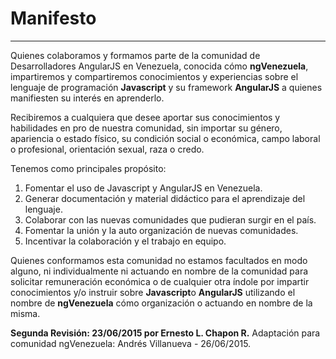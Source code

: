 # Manifesto
---

Quienes colaboramos y formamos parte de la comunidad de Desarrolladores AngularJS en Venezuela, conocida cómo **ngVenezuela**, impartiremos y compartiremos conocimientos y experiencias sobre el lenguaje de programación **Javascript** y su framework **AngularJS** a quienes manifiesten su interés en aprenderlo.

Recibiremos a cualquiera que desee aportar sus conocimientos y habilidades en pro de nuestra comunidad, sin importar su género, apariencia o estado físico, su condición social o económica, campo laboral o profesional, orientación sexual, raza o credo.

Tenemos como principales propósito:

1. Fomentar el uso de Javascript y AngularJS en Venezuela.
2. Generar documentación y material didáctico para el aprendizaje del lenguaje.
3. Colaborar con las nuevas comunidades que pudieran surgir en el país.
4. Fomentar la unión y la auto organización de nuevas comunidades.
5. Incentivar la colaboración y el trabajo en equipo.

Quienes conformamos esta comunidad no estamos facultados en modo alguno, ni individualmente ni actuando en nombre de la comunidad para solicitar remuneración económica o de cualquier otra índole por impartir conocimientos y/o instruir sobre **Javascript**o **AngularJS** utilizando el nombre de **ngVenezuela** cómo organización o actuando en nombre de la misma.

**Segunda Revisión: 23/06/2015 por Ernesto L. Chapon R.**
Adaptación para comunidad ngVenezuela: Andrés Villanueva - 26/06/2015.
